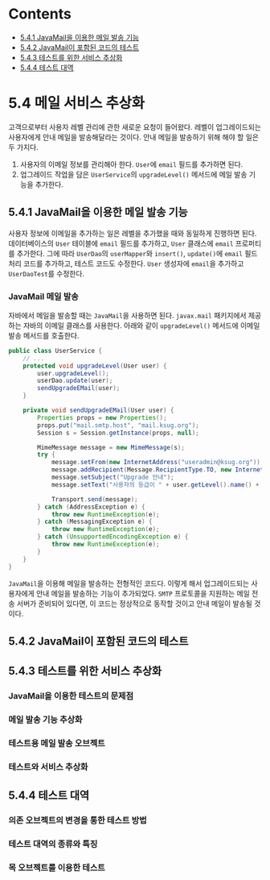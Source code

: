 # Contents

- [5.4.1 JavaMail을 이용한 메일 발송 기능](#541-JavaMail을-이용한-메일-발송-기능)
- [5.4.2 JavaMail이 포함된 코드의 테스트](#542-JavaMail이-포함된-코드의-테스트)
- [5.4.3 테스트를 위한 서비스 추상화](#543-테스트를-위한-서비스-추상화)
- [5.4.4 테스트 대역](#544-테스트-대역)

# 5.4 메일 서비스 추상화

고객으로부터 사용자 레벨 관리에 관한 새로운 요청이 들어왔다. 레벨이 업그레이드되는 사용자에게 안내 메일을 발송해달라는 것이다. 안내 메일을 발송하기 위해 해야 할 일은 두 가지다.

1. 사용자의 이메일 정보를 관리해아 한다. `User`에 `email` 필드를 추가하면 된다.
2. 업그레이드 작업을 담은 `UserService`의 `upgradeLevel()` 메서드에 메일 발송 기능을 추가한다.

## 5.4.1 JavaMail을 이용한 메일 발송 기능

사용자 정보에 이메일을 추가하는 일은 레벨을 추가했을 때와 동일하게 진행하면 된다. 데이터베이스의 `User` 테이블에 `email` 필드를 추가하고, `User` 클래스에 `email` 프로퍼티를 추가한다. 그에 따라 `UserDao`의 `userMapper`와 `insert()`, `update()`에 `email` 필드 처리 코드를 추가하고, 테스트 코드도 수정한다. `User` 생성자에 `email`을 추가하고 `UserDaoTest`를 수정한다.

### JavaMail 메일 발송

자바에서 메일을 발송할 때는 `JavaMail`을 사용하면 된다. `javax.mail` 패키지에서 제공하는 자바의 이메일 클래스를 사용한다. 아래와 같이 `upgradeLevel()` 메서드에 이메일 발송 메서드를 호출한다.

```java
public class UserService {
    // ...
    protected void upgradeLevel(User user) {
        user.upgradeLevel();
        userDao.update(user);
        sendUpgradeEMail(user);
    }

    private void sendUpgradeEMail(User user) {
        Properties props = new Properties();
        props.put("mail.smtp.host", "mail.ksug.org");
        Session s = Session.getInstance(props, null);

        MimeMessage message = new MimeMessage(s);
        try {
            message.setFrom(new InternetAddress("useradmin@ksug.org"));
            message.addRecipient(Message.RecipientType.TO, new InternetAddress(user.getEmail()));
            message.setSubject("Upgrade 안내");
            message.setText("사용자의 등급이 " + user.getLevel().name() + "로 업그레이드되었습니다");

            Transport.send(message);
        } catch (AddressException e) {
            throw new RuntimeException(e);
        } catch (MessagingException e) {
            throw new RuntimeException(e);
        } catch (UnsupportedEncodingException e) {
            throw new RuntimeException(e);
        }
    }
}
```

`JavaMail`을 이용해 메일을 발송하는 전형적인 코드다. 이렇게 해서 업그레이드되는 사용자에게 안내 메일을 발송하는 기능이 추가되었다. `SMTP` 프로토콜을 지원하는 메일 전송 서버가 준비되어 있다면, 이 코드는 정상적으로 동작할 것이고 안내 메일이 발송될 것이다.

## 5.4.2 JavaMail이 포함된 코드의 테스트

## 5.4.3 테스트를 위한 서비스 추상화

### JavaMail을 이용한 테스트의 문제점

### 메일 발송 기능 추상화

### 테스트용 메일 발송 오브젝트

### 테스트와 서비스 추상화

## 5.4.4 테스트 대역

### 의존 오브젝트의 변경을 통한 테스트 방법

### 테스트 대역의 종류와 특징

### 목 오브젝트를 이용한 테스트

